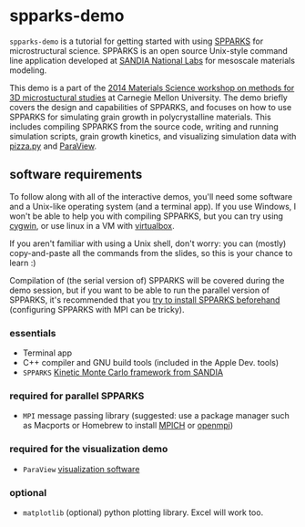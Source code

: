 spparks-demo
============

`spparks-demo` is a tutorial for getting started with using [SPPARKS](http://spparks.sandia.gov) for microstructural science.
SPPARKS is an open source Unix-style command line application developed at [SANDIA National Labs](http://www.sandia.gov) for mesoscale materials modeling. 

This demo is a part of the [2014 Materials Science workshop on methods for 3D microstuctural studies](http://www.materials.cmu.edu/news/summerworkshop.html) at Carnegie Mellon University.
The demo briefly covers the design and capabilities of SPPARKS, and focuses on how to use SPPARKS for simulating grain growth in polycrystalline materials.
This includes compiling SPPARKS from the source code, writing and running simulation scripts, grain growth kinetics, and visualizing simulation data with [pizza.py](http://pizza.sandia.gov) and [ParaView](http://www.paraview.org).

software requirements
---------------------
To follow along with all of the interactive demos, you'll need some software and a Unix-like operating system (and a terminal app).
If you use Windows, I won't be able to help you with compiling SPPARKS, but you can try using [cygwin](https://www.cygwin.com), or use linux in a VM with [virtualbox](https://www.virtualbox.org).

If you aren't familiar with using a Unix shell, don't worry: you can (mostly) copy-and-paste all the commands from the slides, so this is your chance to learn :)

Compilation of (the serial version of) SPPARKS will be covered during the demo session, but if you want to be able to run the parallel version of SPPARKS, it's recommended that you [try to install SPPARKS beforehand](http://spparks.sandia.gov/doc/Section_start.html) (configuring SPPARKS with MPI can be tricky).

### essentials
- Terminal app
- C++ compiler and GNU build tools (included in the Apple Dev. tools)
- `SPPARKS` [Kinetic Monte Carlo framework from SANDIA](http://http://www.sandia.gov/~sjplimp/download.html)

### required for parallel SPPARKS
- `MPI` message passing library (suggested: use a package manager such as Macports or Homebrew to install [MPICH](http://www.mpich.org) or [openmpi](http://www.open-mpi.org))

### required for the visualization demo
<!--- relevant pizza.py files included in demo/visualization for simplicity...
- `pizza.py` [pre/post-processing toolkit from SANDIA](http://http://www.sandia.gov/~sjplimp/download.html)
   -->
- `ParaView` [visualization software](http://www.paraview.org)

### optional
- `matplotlib` (optional) python plotting library. Excel will work too.
